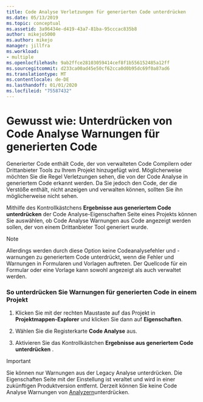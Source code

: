 ```yaml
---
title: Code Analyse Verletzungen für generierten Code unterdrücken
ms.date: 05/13/2019
ms.topic: conceptual
ms.assetid: 3a96434e-d419-43a7-81ba-95cccac835b8
author: mikejo5000
ms.author: mikejo
manager: jillfra
ms.workload:
- multiple
ms.openlocfilehash: 9ab2ffce28103059414cef8f1b556152485a12ff
ms.sourcegitcommit: d233ca00ad45e50cf62cca0d0b95dc69f0a87ad6
ms.translationtype: MT
ms.contentlocale: de-DE
ms.lasthandoff: 01/01/2020
ms.locfileid: "75587432"
---
```

# <a name="how-to-suppress-code-analysis-warnings-for-generated-code"></a>Gewusst wie: Unterdrücken von Code Analyse Warnungen für generierten Code

Generierter Code enthält Code, der von verwalteten Code Compilern oder Drittanbieter Tools zu Ihrem Projekt hinzugefügt wird. Möglicherweise möchten Sie die Regel Verletzungen sehen, die von der Code Analyse in generiertem Code erkannt werden. Da Sie jedoch den Code, der die Verstöße enthält, nicht anzeigen und verwalten können, sollten Sie ihn möglicherweise nicht sehen.

Mithilfe des Kontrollkästchens **Ergebnisse aus generiertem Code unterdrücken** der Code Analyse-Eigenschaften Seite eines Projekts können Sie auswählen, ob Code Analyse Warnungen aus Code angezeigt werden sollen, der von einem Drittanbieter Tool generiert wurde.

> [!NOTE]
> Allerdings werden durch diese Option keine Codeanalysefehler und -warnungen zu generiertem Code unterdrückt, wenn die Fehler und Warnungen in Formularen und Vorlagen auftreten. Der Quellcode für ein Formular oder eine Vorlage kann sowohl angezeigt als auch verwaltet werden.

### <a name="to-suppress-warnings-for-generated-code-in-a-project"></a>So unterdrücken Sie Warnungen für generierten Code in einem Projekt

1. Klicken Sie mit der rechten Maustaste auf das Projekt in **Projektmappen-Explorer** und klicken Sie dann auf **Eigenschaften**.

2. Wählen Sie die Registerkarte **Code Analyse** aus.

3. Aktivieren Sie das Kontrollkästchen **Ergebnisse aus generiertem Code unterdrücken** .

> [!IMPORTANT]
> Sie können nur Warnungen aus der Legacy Analyse unterdrücken. Die Eigenschaften Seite mit der Einstellung ist veraltet und wird in einer zukünftigen Produktversion entfernt. Derzeit können Sie keine Code Analyse Warnungen von [Analyzern](roslyn-analyzers-overview.md)unterdrücken.
